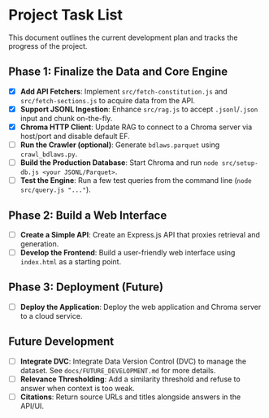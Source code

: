 <!-- Gemini Directive: This file should be kept up-to-date with the project's progress. -->

# Project Task List

This document outlines the current development plan and tracks the progress of the project.

## Phase 1: Finalize the Data and Core Engine

- [x] **Add API Fetchers**: Implement `src/fetch-constitution.js` and `src/fetch-sections.js` to acquire data from the API.
- [x] **Support JSONL Ingestion**: Enhance `src/rag.js` to accept `.jsonl`/`.json` input and chunk on-the-fly.
- [x] **Chroma HTTP Client**: Update RAG to connect to a Chroma server via host/port and disable default EF.
- [ ] **Run the Crawler (optional)**: Generate `bdlaws.parquet` using `crawl_bdlaws.py`.
- [ ] **Build the Production Database**: Start Chroma and run `node src/setup-db.js <your JSONL/Parquet>`.
- [ ] **Test the Engine**: Run a few test queries from the command line (`node src/query.js "..."`).

## Phase 2: Build a Web Interface

- [ ] **Create a Simple API**: Create an Express.js API that proxies retrieval and generation.
- [ ] **Develop the Frontend**: Build a user-friendly web interface using `index.html` as a starting point.

## Phase 3: Deployment (Future)

- [ ] **Deploy the Application**: Deploy the web application and Chroma server to a cloud service.

## Future Development

- [ ] **Integrate DVC**: Integrate Data Version Control (DVC) to manage the dataset. See `docs/FUTURE_DEVELOPMENT.md` for more details.
- [ ] **Relevance Thresholding**: Add a similarity threshold and refuse to answer when context is too weak.
- [ ] **Citations**: Return source URLs and titles alongside answers in the API/UI.